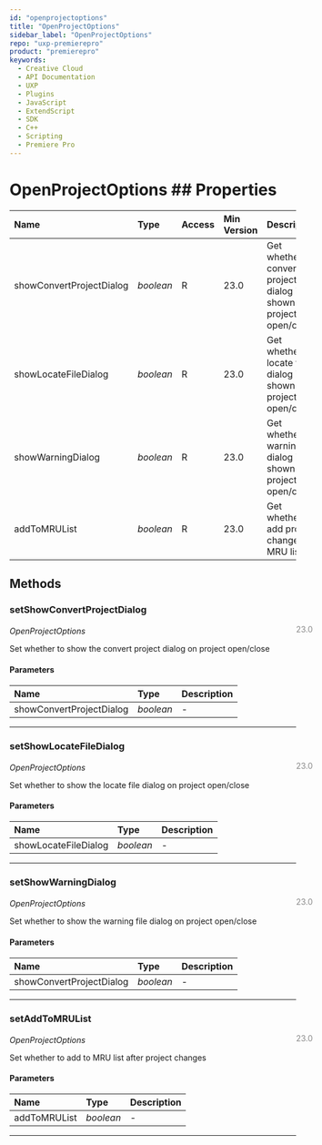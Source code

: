 ```yaml
---
id: "openprojectoptions"
title: "OpenProjectOptions"
sidebar_label: "OpenProjectOptions"
repo: "uxp-premierepro"
product: "premierepro"
keywords:
  - Creative Cloud
  - API Documentation
  - UXP
  - Plugins
  - JavaScript
  - ExtendScript
  - SDK
  - C++
  - Scripting
  - Premiere Pro
---
```


# OpenProjectOptions  ## Properties

| Name | Type | Access | Min Version | Description |
| :------ | :------ | :------ | :------ | :------ |
| showConvertProjectDialog | *boolean* | R | 23.0 | Get whether the convert project dialog is shown on project open/close |
| showLocateFileDialog | *boolean* | R | 23.0 | Get whether locate file dialog is shown on project open/close |
| showWarningDialog | *boolean* | R | 23.0 | Get whether the warning file dialog is shown on project open/close |
| addToMRUList | *boolean* | R | 23.0 | Get whether to add project changes to MRU list |

## Methods

### setShowConvertProjectDialog

<span class="minversion" style="display: block; margin-bottom: -1em; margin-left: 36em; float:left; opacity:0.5;">23.0</span>

*OpenProjectOptions*

Set whether to show the convert project dialog on project open/close

#### Parameters

| Name | Type | Description |
| :------ | :------ | :------ |
| showConvertProjectDialog | *boolean* | - |

___

### setShowLocateFileDialog

<span class="minversion" style="display: block; margin-bottom: -1em; margin-left: 36em; float:left; opacity:0.5;">23.0</span>

*OpenProjectOptions*

Set whether to show the locate file dialog on project open/close

#### Parameters

| Name | Type | Description |
| :------ | :------ | :------ |
| showLocateFileDialog | *boolean* | - |

___

### setShowWarningDialog

<span class="minversion" style="display: block; margin-bottom: -1em; margin-left: 36em; float:left; opacity:0.5;">23.0</span>

*OpenProjectOptions*

Set whether to show the warning file dialog on project open/close

#### Parameters

| Name | Type | Description |
| :------ | :------ | :------ |
| showConvertProjectDialog | *boolean* | - |

___

### setAddToMRUList

<span class="minversion" style="display: block; margin-bottom: -1em; margin-left: 36em; float:left; opacity:0.5;">23.0</span>

*OpenProjectOptions*

Set whether to add to MRU list after project changes

#### Parameters

| Name | Type | Description |
| :------ | :------ | :------ |
| addToMRUList | *boolean* | - |

___




